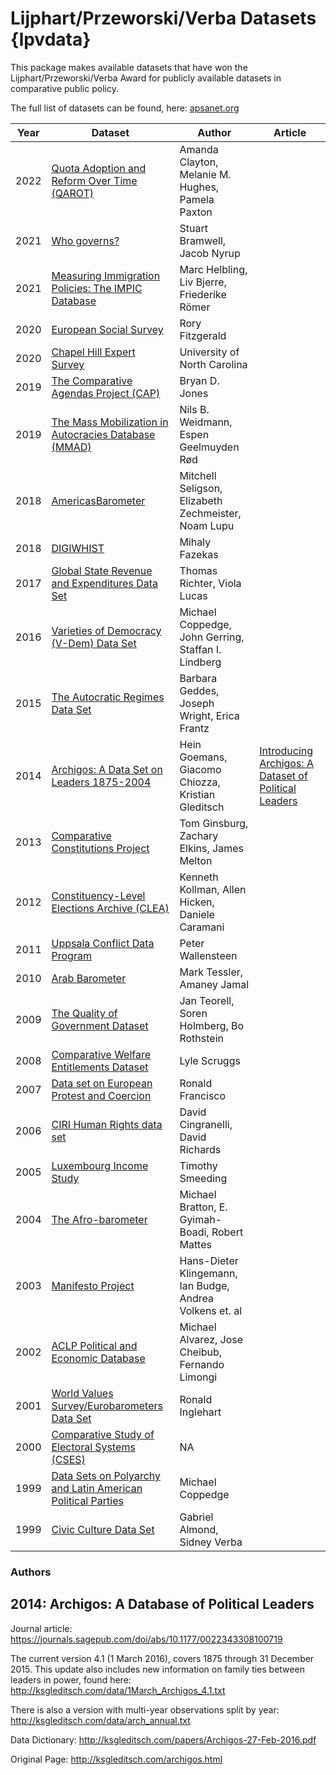 # Lijphart/Przeworski/Verba Datasets {lpvdata}

This package makes available datasets that have won the Lijphart/Przeworski/Verba Award for publicly available datasets in comparative public policy.

The full list of datasets can be found, here: [apsanet.org](https://www.apsanet.org/STAFF/Membership-Workspace/Organized-Sections/Organized-Section-Awards/Organized-Section-Awards/Section-20#dataset)


| Year | Dataset | Author | Article |
| -----|---------|--------|---------|
| 2022 | [Quota Adoption and Reform Over Time (QAROT)]() | Amanda Clayton, Melanie M. Hughes, Pamela Paxton |
| 2021 | [Who governs?]() | Stuart Bramwell, Jacob Nyrup |
| 2021 | [Measuring Immigration Policies: The IMPIC Database]() | Marc Helbling, Liv Bjerre, Friederike Römer |
| 2020 | [European Social Survey]() | Rory Fitzgerald |
| 2020 | [Chapel Hill Expert Survey]() | University of North Carolina |
| 2019 | [The Comparative Agendas Project (CAP)]() | Bryan D. Jones |
| 2019 | [The Mass Mobilization in Autocracies Database (MMAD)]() | Nils B. Weidmann, Espen Geelmuyden Rød |
| 2018 | [AmericasBarometer]() | Mitchell Seligson, Elizabeth Zechmeister, Noam Lupu |
| 2018 | [DIGIWHIST]() | Mihaly Fazekas |
| 2017 | [Global State Revenue and Expenditures Data Set]() | Thomas Richter, Viola Lucas |
| 2016 | [Varieties of Democracy (V-Dem) Data Set]() | Michael Coppedge, John Gerring, Staffan I. Lindberg |
| 2015 | [The Autocratic Regimes Data Set]() | Barbara Geddes, Joseph Wright, Erica Frantz |
| 2014 | [Archigos: A Data Set on Leaders 1875-2004](http://ksgleditsch.com/archigos.html) | Hein Goemans, Giacomo Chiozza, Kristian Gleditsch |[Introducing Archigos: A Dataset of Political Leaders](https://journals.sagepub.com/doi/abs/10.1177/0022343308100719)
| 2013 | [Comparative Constitutions Project]() | Tom Ginsburg, Zachary Elkins, James Melton |
| 2012 | [Constituency-Level Elections Archive (CLEA)]() | Kenneth Kollman, Allen Hicken, Daniele Caramani |
| 2011 | [Uppsala Conflict Data Program]() | Peter Wallensteen |
| 2010 | [Arab Barometer]() | Mark Tessler, Amaney Jamal |
| 2009 | [The Quality of Government Dataset]() | Jan Teorell, Soren Holmberg, Bo Rothstein |
| 2008 | [Comparative Welfare Entitlements Dataset]() | Lyle Scruggs |
| 2007 | [Data set on European Protest and Coercion]() | Ronald Francisco |
| 2006 | [CIRI Human Rights data set]() | David Cingranelli, David Richards |
| 2005 | [Luxembourg Income Study]() | Timothy Smeeding |
| 2004 | [The Afro-barometer]() | Michael Bratton, E. Gyimah-Boadi, Robert Mattes |
| 2003 | [Manifesto Project]() | Hans-Dieter Klingemann, Ian Budge, Andrea Volkens et. al |
| 2002 | [ACLP Political and Economic Database]() | Michael Alvarez, Jose Cheibub, Fernando Limongi |
| 2001 | [World Values Survey/Eurobarometers Data Set ]() | Ronald Inglehart |
| 2000 | [Comparative Study of Electoral Systems (CSES)]() | NA |
| 1999 | [Data Sets on Polyarchy and Latin American Political Parties]() | Michael Coppedge |
| 1999 | [Civic Culture Data Set]() | Gabriel Almond, Sidney Verba |


### Authors































## 2014: Archigos: A Database of Political Leaders

Journal article: https://journals.sagepub.com/doi/abs/10.1177/0022343308100719

The current version 4.1 (1 March 2016), covers 1875 through 31 December 2015. This update also includes new information on family ties between leaders in power, found here: http://ksgleditsch.com/data/1March_Archigos_4.1.txt

There is also a version with multi-year observations split by year: http://ksgleditsch.com/data/arch_annual.txt

Data Dictionary: http://ksgleditsch.com/papers/Archigos-27-Feb-2016.pdf

Original Page: http://ksgleditsch.com/archigos.html
